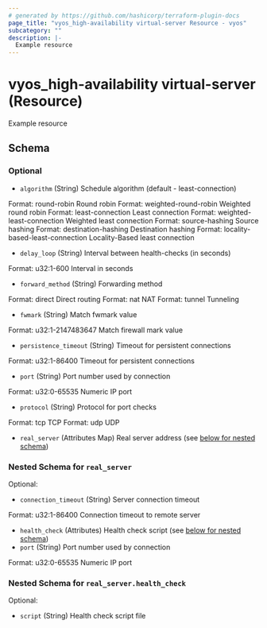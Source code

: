 ```yaml
---
# generated by https://github.com/hashicorp/terraform-plugin-docs
page_title: "vyos_high-availability virtual-server Resource - vyos"
subcategory: ""
description: |-
  Example resource
---
```


# vyos_high-availability virtual-server (Resource)

Example resource



<!-- schema generated by tfplugindocs -->
## Schema

### Optional

- `algorithm` (String) Schedule algorithm (default - least-connection)

Format: round-robin
Round robin
Format: weighted-round-robin
Weighted round robin
Format: least-connection
Least connection
Format: weighted-least-connection
Weighted least connection
Format: source-hashing
Source hashing
Format: destination-hashing
Destination hashing
Format: locality-based-least-connection
Locality-Based least connection
- `delay_loop` (String) Interval between health-checks (in seconds)

Format: u32:1-600
Interval in seconds
- `forward_method` (String) Forwarding method

Format: direct
Direct routing
Format: nat
NAT
Format: tunnel
Tunneling
- `fwmark` (String) Match fwmark value

Format: u32:1-2147483647
Match firewall mark value
- `persistence_timeout` (String) Timeout for persistent connections

Format: u32:1-86400
Timeout for persistent connections
- `port` (String) Port number used by connection

Format: u32:0-65535
Numeric IP port
- `protocol` (String) Protocol for port checks

Format: tcp
TCP
Format: udp
UDP
- `real_server` (Attributes Map) Real server address (see [below for nested schema](#nestedatt--real_server))

<a id="nestedatt--real_server"></a>
### Nested Schema for `real_server`

Optional:

- `connection_timeout` (String) Server connection timeout

Format: u32:1-86400
Connection timeout to remote server
- `health_check` (Attributes) Health check script (see [below for nested schema](#nestedatt--real_server--health_check))
- `port` (String) Port number used by connection

Format: u32:0-65535
Numeric IP port

<a id="nestedatt--real_server--health_check"></a>
### Nested Schema for `real_server.health_check`

Optional:

- `script` (String) Health check script file
